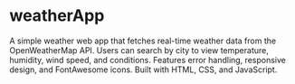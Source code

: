 # weatherApp
A simple weather web app that fetches real-time weather data from the OpenWeatherMap API. Users can search by city to view temperature, humidity, wind speed, and conditions. Features error handling, responsive design, and FontAwesome icons. Built with HTML, CSS, and JavaScript.

